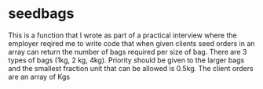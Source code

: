 # seedbags
This is a function that I wrote as part of a practical interview where the employer reqired me to write code that when given clients seed orders in an array can return the number of bags required per size of bag. There are 3 types of bags (1kg, 2 kg, 4kg). Priority should be given to the larger bags and the smallest fraction unit that can be allowed is 0.5kg. The client orders are an array of Kgs
